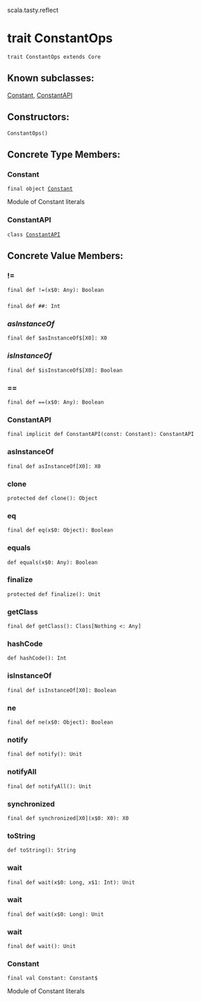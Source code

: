 scala.tasty.reflect
# trait ConstantOps

<pre><code class="language-scala" >trait ConstantOps extends Core</pre></code>
## Known subclasses:
<a href="./ConstantOps/Constant$.md">Constant</a>, <a href="./ConstantOps/ConstantAPI.md">ConstantAPI</a>
## Constructors:
<pre><code class="language-scala" >ConstantOps()</pre></code>

## Concrete Type Members:
### Constant
<pre><code class="language-scala" >final object <a href="./ConstantOps/Constant.md">Constant</a></pre></code>
Module of Constant literals

### ConstantAPI
<pre><code class="language-scala" >class <a href="./ConstantOps/ConstantAPI.md">ConstantAPI</a></pre></code>
## Concrete Value Members:
### !=
<pre><code class="language-scala" >final def !=(x$0: Any): Boolean</pre></code>

### ##
<pre><code class="language-scala" >final def ##: Int</pre></code>

### $asInstanceOf$
<pre><code class="language-scala" >final def $asInstanceOf$[X0]: X0</pre></code>

### $isInstanceOf$
<pre><code class="language-scala" >final def $isInstanceOf$[X0]: Boolean</pre></code>

### ==
<pre><code class="language-scala" >final def ==(x$0: Any): Boolean</pre></code>

### ConstantAPI
<pre><code class="language-scala" >final implicit def ConstantAPI(const: Constant): ConstantAPI</pre></code>

### asInstanceOf
<pre><code class="language-scala" >final def asInstanceOf[X0]: X0</pre></code>

### clone
<pre><code class="language-scala" >protected def clone(): Object</pre></code>

### eq
<pre><code class="language-scala" >final def eq(x$0: Object): Boolean</pre></code>

### equals
<pre><code class="language-scala" >def equals(x$0: Any): Boolean</pre></code>

### finalize
<pre><code class="language-scala" >protected def finalize(): Unit</pre></code>

### getClass
<pre><code class="language-scala" >final def getClass(): Class[Nothing <: Any]</pre></code>

### hashCode
<pre><code class="language-scala" >def hashCode(): Int</pre></code>

### isInstanceOf
<pre><code class="language-scala" >final def isInstanceOf[X0]: Boolean</pre></code>

### ne
<pre><code class="language-scala" >final def ne(x$0: Object): Boolean</pre></code>

### notify
<pre><code class="language-scala" >final def notify(): Unit</pre></code>

### notifyAll
<pre><code class="language-scala" >final def notifyAll(): Unit</pre></code>

### synchronized
<pre><code class="language-scala" >final def synchronized[X0](x$0: X0): X0</pre></code>

### toString
<pre><code class="language-scala" >def toString(): String</pre></code>

### wait
<pre><code class="language-scala" >final def wait(x$0: Long, x$1: Int): Unit</pre></code>

### wait
<pre><code class="language-scala" >final def wait(x$0: Long): Unit</pre></code>

### wait
<pre><code class="language-scala" >final def wait(): Unit</pre></code>

### Constant
<pre><code class="language-scala" >final val Constant: Constant$</pre></code>
Module of Constant literals


